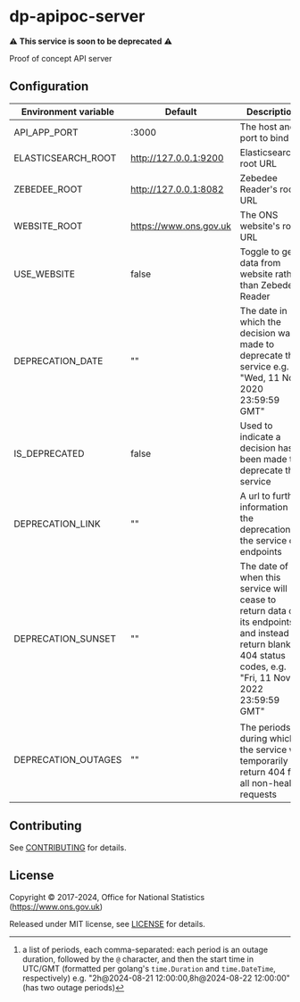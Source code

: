 
# dp-apipoc-server

:warning: **This service is soon to be deprecated** :warning:

Proof of concept API server

## Configuration

| Environment variable | Default                | Description
| -------------------- | ---------------------- | -----------
| API_APP_PORT         | :3000                  | The host and port to bind to
| ELASTICSEARCH_ROOT   | http://127.0.0.1:9200  | Elasticsearch's root URL
| ZEBEDEE_ROOT         | http://127.0.0.1:8082  | Zebedee Reader's root URL
| WEBSITE_ROOT         | https://www.ons.gov.uk | The ONS website's root URL
| USE_WEBSITE          | false                  | Toggle to get data from website rather than Zebedee Reader
| DEPRECATION_DATE     | ""                     | The date in which the decision was made to deprecate the service e.g. "Wed, 11 Nov 2020 23:59:59 GMT"
| IS_DEPRECATED        | false                  | Used to indicate a decision has been made to deprecate this service
| DEPRECATION_LINK     | ""                     | A url to further information of the deprecation of the service or endpoints
| DEPRECATION_SUNSET   | ""                     | The date of when this service will cease to return data on its endpoints and instead return blanket 404 status codes, e.g. "Fri, 11 Nov 2022 23:59:59 GMT"
| DEPRECATION_OUTAGES  | ""                     | The periods[^outages] during which the service will temporarily return 404 for all non-health requests

[^outages]: a list of periods, each comma-separated:
  each period is an outage duration, followed by the `@` character, and then the start time in UTC/GMT
  (formatted per golang's `time.Duration` and `time.DateTime`, respectively)
  e.g. "2h@2024-08-21 12:00:00,8h@2024-08-22 12:00:00" (has two outage periods)

## Contributing

See [CONTRIBUTING](CONTRIBUTING.md) for details.

## License

Copyright © 2017-2024, Office for National Statistics (https://www.ons.gov.uk)

Released under MIT license, see [LICENSE](LICENSE.md) for details.
